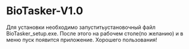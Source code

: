 # BioTasker-V1.0
Для установки необходимо запуститьустановочный файл BioTasker_setup.exe.
После этого на рабочем столе(по желанию) и в меню пуск появится приложение.
Хорошего пользования! 
